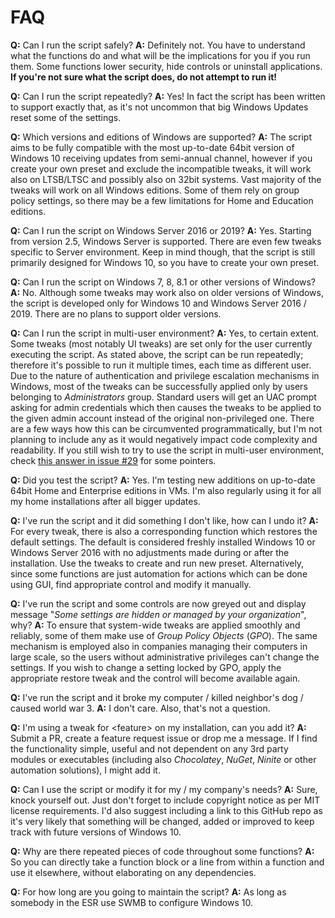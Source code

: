 # FAQ

**Q:** Can I run the script safely?
**A:** Definitely not. You have to understand what the functions do and what will be the implications for you if you run them.
Some functions lower security, hide controls or uninstall applications. **If you're not sure what the script does, do not attempt to run it!**

**Q:** Can I run the script repeatedly?
**A:** Yes! In fact the script has been written to support exactly that, as it's not uncommon that big Windows Updates reset some of the settings.

**Q:** Which versions and editions of Windows are supported?
**A:** The script aims to be fully compatible with the most up-to-date 64bit version of Windows 10 receiving updates from semi-annual channel,
however if you create your own preset and exclude the incompatible tweaks, it will work also on LTSB/LTSC and possibly also on 32bit systems.
Vast majority of the tweaks will work on all Windows editions.
Some of them rely on group policy settings, so there may be a few limitations for Home and Education editions.

**Q:** Can I run the script on Windows Server 2016 or 2019?
**A:** Yes. Starting from version 2.5, Windows Server is supported.
There are even few tweaks specific to Server environment.
Keep in mind though, that the script is still primarily designed for Windows 10, so you have to create your own preset.

**Q:** Can I run the script on Windows 7, 8, 8.1 or other versions of Windows?
**A:** No. Although some tweaks may work also on older versions of Windows, the script is developed only for Windows 10 and Windows Server 2016 / 2019.
There are no plans to support older versions.

**Q:** Can I run the script in multi-user environment?
**A:** Yes, to certain extent. Some tweaks (most notably UI tweaks) are set only for the user currently executing the script.
As stated above, the script can be run repeatedly; therefore it's possible to run it multiple times, each time as different user.
Due to the nature of authentication and privilege escalation mechanisms in Windows,
most of the tweaks can be successfully applied only by users belonging to *Administrators* group.
Standard users will get an UAC prompt asking for admin credentials which then causes the tweaks to be applied to the given admin account
instead of the original non-privileged one.
There are a few ways how this can be circumvented programmatically,
but I'm not planning to include any as it would negatively impact code complexity and readability.
If you still wish to try to use the script in multi-user environment,
check [this answer in issue #29](https://github.com/Disassembler0/Win10-Initial-Setup-Script/issues/29#issuecomment-333040591) for some pointers.

**Q:** Did you test the script?
**A:** Yes. I'm testing new additions on up-to-date 64bit Home and Enterprise editions in VMs.
I'm also regularly using it for all my home installations after all bigger updates.

**Q:** I've run the script and it did something I don't like, how can I undo it?
**A:** For every tweak, there is also a corresponding function which restores the default settings.
The default is considered freshly installed Windows 10 or Windows Server 2016 with no adjustments made during or after the installation.
Use the tweaks to create and run new preset.
Alternatively, since some functions are just automation for actions which can be done using GUI, find appropriate control and modify it manually.

**Q:** I've run the script and some controls are now greyed out and display message "*Some settings are hidden or managed by your organization*", why?
**A:** To ensure that system-wide tweaks are applied smoothly and reliably, some of them make use of *Group Policy Objects* (*GPO*).
The same mechanism is employed also in companies managing their computers in large scale, so the users without administrative privileges can't change the settings.
If you wish to change a setting locked by GPO, apply the appropriate restore tweak and the control will become available again.

**Q:** I've run the script and it broke my computer / killed neighbor's dog / caused world war 3.
**A:** I don't care. Also, that's not a question.

**Q:** I'm using a tweak for &lt;feature&gt; on my installation, can you add it?
**A:** Submit a PR, create a feature request issue or drop me a message.
If I find the functionality simple, useful and not dependent on any 3rd party modules or executables (including also *Chocolatey*,
*NuGet*, *Ninite* or other automation solutions), I might add it.

**Q:** Can I use the script or modify it for my / my company's needs?
**A:** Sure, knock yourself out. Just don't forget to include copyright notice as per MIT license requirements.
I'd also suggest including a link to this GitHub repo as it's very likely that something will be changed,
added or improved to keep track with future versions of Windows 10.

**Q:** Why are there repeated pieces of code throughout some functions?
**A:** So you can directly take a function block or a line from within a function and use it elsewhere, without elaborating on any dependencies.

**Q:** For how long are you going to maintain the script?
**A:** As long as somebody in the ESR use SWMB to configure Windows 10.
